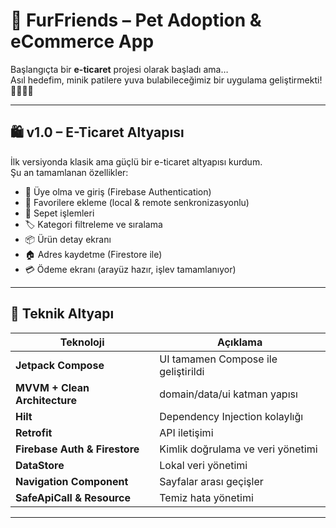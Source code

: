 # 🐾 FurFriends – Pet Adoption & eCommerce App

Başlangıçta bir **e-ticaret** projesi olarak başladı ama…  
Asıl hedefim, minik patilere yuva bulabileceğimiz bir uygulama geliştirmekti! 🐶🐱💃🏻

---

## 🛍️ v1.0 – E-Ticaret Altyapısı

İlk versiyonda klasik ama güçlü bir e-ticaret altyapısı kurdum.  
Şu an tamamlanan özellikler:

- 🔐 Üye olma ve giriş (Firebase Authentication)
- 🧡 Favorilere ekleme (local & remote senkronizasyonlu)
- 🛒 Sepet işlemleri 
- 🏷️ Kategori filtreleme ve sıralama
- 📦 Ürün detay ekranı
- 🏠 Adres kaydetme (Firestore ile)
- 💳 Ödeme ekranı (arayüz hazır, işlev tamamlanıyor)

---

## 🧠 Teknik Altyapı

| Teknoloji | Açıklama |
|----------|----------|
| **Jetpack Compose** | UI tamamen Compose ile geliştirildi |
| **MVVM + Clean Architecture** | domain/data/ui katman yapısı |
| **Hilt** | Dependency Injection kolaylığı |
| **Retrofit** | API iletişimi |
| **Firebase Auth & Firestore** | Kimlik doğrulama ve veri yönetimi |
| **DataStore** | Lokal veri yönetimi |
| **Navigation Component** | Sayfalar arası geçişler |
| **SafeApiCall & Resource** | Temiz hata yönetimi

---

